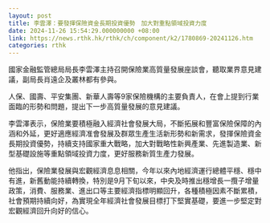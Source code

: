 ```yaml
---
layout: post
title: 李雲澤：要發揮保險資金長期投資優勢　加大對重點領域投資力度
date: 2024-11-26 15:54:29.000000000 +08:00
link: https://news.rthk.hk/rthk/ch/component/k2/1780869-20241126.htm
categories: rthk
---
```


國家金融監管總局局長李雲澤主持召開保險業高質量發展座談會，聽取業界意見建議，副局長肖遠企及叢林都有參與。

人保、國壽、平安集團、新華人壽等9家保險機構的主要負責人，在會上提到行業面臨的形勢和問題，提出下一步高質量發展的意見建議。

李雲澤表示，保險業要積極融入經濟社會發展大局，不斷拓展和豐富保險保障的內涵和外延，更好適應經濟准會發展及群眾生產生活新形勢和新需求，發揮保險資金長期投資優勢，持續支持國家重大戰略，加大對戰略性新興產業、先進製造業、新型基礎設施等重點領域投資力度，更好服務新質生產力發展。

他指出，保險業發展與宏觀經濟息息相關，今年以來內地經濟運行總體平穩、穩中有進，新舊動能持續轉換，特別是9月下旬以來，中央及時推出穩增長一攬子增量政策，消費、服務業、進出口等主要經濟指標明顯回升，各種積極因素不斷累積，社會預期持續向好，為實現全年經濟社會發展目標打下堅實基礎，要進一步堅定對宏觀經濟回升向好的信心。
